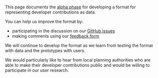 This page documents the [alpha phase](https://www.gov.uk/service-manual/agile-delivery/how-the-alpha-phase-works) for developing a format for representing developer contributions as data.

You can help us improve the format by:

* participating in the discussion on our [GitHub issues](https://github.com/digital-land/digital-land/issues?q=is%3Aissue+is%3Aopen+label%3Adeveloper-contributions)
* making comments using our [feedback form](https://docs.google.com/forms/d/1pvblp8l4ODFmv91yyktArGaiskVnJgFcWDCYBBRgc2A/edit)

We will continue to develop the format as we learn from testing the format with data and the prototypes with users.

We would particularly like to hear from local planning authorities who are able to make their developer contributions public and would be willing to participate in our user research.